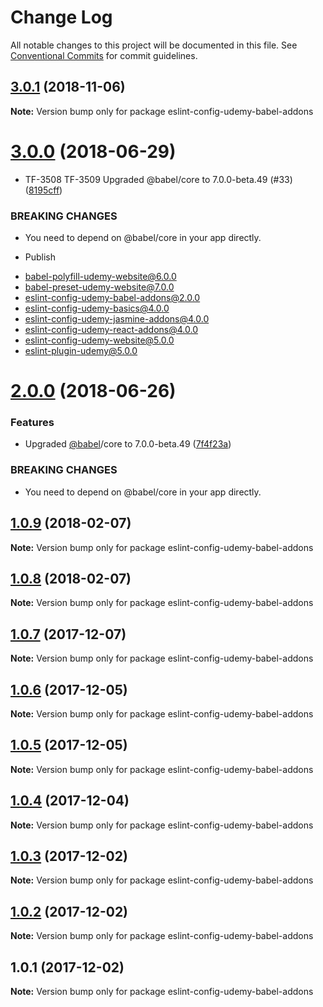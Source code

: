# Change Log

All notable changes to this project will be documented in this file.
See [Conventional Commits](https://conventionalcommits.org) for commit guidelines.

 <a name="3.0.1"></a>
## [3.0.1](https://github.com/udemy/js-tooling/compare/eslint-config-udemy-babel-addons@3.0.0...eslint-config-udemy-babel-addons@3.0.1) (2018-11-06)




**Note:** Version bump only for package eslint-config-udemy-babel-addons

 <a name="3.0.0"></a>
# [3.0.0](https://github.com/udemy/js-tooling/compare/eslint-config-udemy-babel-addons@1.0.9...eslint-config-udemy-babel-addons@3.0.0) (2018-06-29)


* TF-3508 TF-3509 Upgraded @babel/core to 7.0.0-beta.49 (#33) ([8195cff](https://github.com/udemy/js-tooling/commit/8195cff))


### BREAKING CHANGES

* You need to depend on @babel/core in your app directly.

* Publish

- babel-polyfill-udemy-website@6.0.0
- babel-preset-udemy-website@7.0.0
- eslint-config-udemy-babel-addons@2.0.0
- eslint-config-udemy-basics@4.0.0
- eslint-config-udemy-jasmine-addons@4.0.0
- eslint-config-udemy-react-addons@4.0.0
- eslint-config-udemy-website@5.0.0
- eslint-plugin-udemy@5.0.0




<a name="2.0.0"></a>
# [2.0.0](https://github.com/udemy/js-tooling/compare/eslint-config-udemy-babel-addons@1.0.9...eslint-config-udemy-babel-addons@2.0.0) (2018-06-26)


### Features

* Upgraded [@babel](https://github.com/babel)/core to 7.0.0-beta.49 ([7f4f23a](https://github.com/udemy/js-tooling/commit/7f4f23a))


### BREAKING CHANGES

* You need to depend on @babel/core in your app directly.




<a name="1.0.9"></a>
## [1.0.9](https://github.com/udemy/js-tooling/compare/eslint-config-udemy-babel-addons@1.0.8...eslint-config-udemy-babel-addons@1.0.9) (2018-02-07)




**Note:** Version bump only for package eslint-config-udemy-babel-addons

<a name="1.0.8"></a>
## [1.0.8](https://github.com/udemy/js-tooling/compare/eslint-config-udemy-babel-addons@1.0.7...eslint-config-udemy-babel-addons@1.0.8) (2018-02-07)




**Note:** Version bump only for package eslint-config-udemy-babel-addons

<a name="1.0.7"></a>
## [1.0.7](https://github.com/udemy/js-tooling/compare/eslint-config-udemy-babel-addons@1.0.6...eslint-config-udemy-babel-addons@1.0.7) (2017-12-07)




**Note:** Version bump only for package eslint-config-udemy-babel-addons

<a name="1.0.6"></a>
## [1.0.6](https://github.com/udemy/js-tooling/compare/eslint-config-udemy-babel-addons@1.0.5...eslint-config-udemy-babel-addons@1.0.6) (2017-12-05)




**Note:** Version bump only for package eslint-config-udemy-babel-addons

<a name="1.0.5"></a>
## [1.0.5](https://github.com/udemy/js-tooling/compare/eslint-config-udemy-babel-addons@1.0.4...eslint-config-udemy-babel-addons@1.0.5) (2017-12-05)




**Note:** Version bump only for package eslint-config-udemy-babel-addons

<a name="1.0.4"></a>
## [1.0.4](https://github.com/udemy/js-tooling/compare/eslint-config-udemy-babel-addons@1.0.3...eslint-config-udemy-babel-addons@1.0.4) (2017-12-04)




**Note:** Version bump only for package eslint-config-udemy-babel-addons

<a name="1.0.3"></a>
## [1.0.3](https://github.com/udemy/js-tooling/compare/eslint-config-udemy-babel-addons@1.0.2...eslint-config-udemy-babel-addons@1.0.3) (2017-12-02)




**Note:** Version bump only for package eslint-config-udemy-babel-addons

<a name="1.0.2"></a>
## [1.0.2](https://github.com/udemy/js-tooling/compare/eslint-config-udemy-babel-addons@1.0.1...eslint-config-udemy-babel-addons@1.0.2) (2017-12-02)




**Note:** Version bump only for package eslint-config-udemy-babel-addons

<a name="1.0.1"></a>
## 1.0.1 (2017-12-02)




**Note:** Version bump only for package eslint-config-udemy-babel-addons
